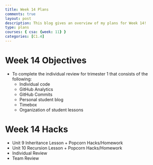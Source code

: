 ```yaml
---
title: Week 14 Plans
comments: true
layout: post
description: This blog gives an overview of my plans for Week 14!
type: plans
courses: { csa: {week: 11} }
categories: [C1.4]
---
```


# Week 14 Objectives

- To complete the individual review for trimester 1 that consists of the following:
    - Individual code
    - GitHub Analytics
    - GitHub Commits
    - Personal student blog
    - Timebox
    - Organization of student lessons

# Week 14 Hacks

- Unit 9 Inheritance Lesson + Popcorn Hacks/Homework
- Unit 10 Recursion Lesson + Popcorn Hacks/Homework
- Individual Review
- Team Review
